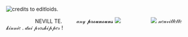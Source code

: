  ![credits to editloids.](https://64.media.tumblr.com/1d6e42524e18f8411e44ed11c0ad3df5/824dde04b6448f59-39/s250x400/d9ff3787f8e46f7cc9c53413ee4a222af9ecc8c5.pnj) 

‎ ‎ ‎ ‎ ‎ ‎ ‎ ‎ ‎ ‎ ‎ ‎ ‎ ‎ ‎ ‎ ‎ ‎ ‎ ‎ NEVILL TE. 
‎ ‎ ‎ ‎ ‎  ‎ ‎ ‎ ‎ ‎𝒶𝓃𝓎 𝓹𝓻𝓸𝓾𝓷𝓸𝓾𝓷𝓼 ![](https://files.catbox.moe/98d1sc.gif)
‎ ‎ ‎ ‎ ‎ ‎ ‎ ‎ ‎ ‎ ‎ ‎ ‎ ‎ ‎ ‎ ‎ ‎ ‎ ‎ 
![](https://files.catbox.moe/98d1sc.gif) 𝓃𝑒𝓊𝓋𝒾𝓁𝓁𝑒𝓉𝓉𝑒 𝓀𝒾𝓃𝓃𝒾𝑒 . 𝒹𝓃𝒾 𝓅𝓇𝑜𝓈𝒽𝒾𝓅𝓅𝑒𝓇  ! 
